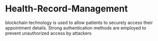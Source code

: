 # Health-Record-Management
blockchain technology is used to allow patients to securely access their appointment details.  Strong authentication methods are employed to prevent unauthorized access by attackers
